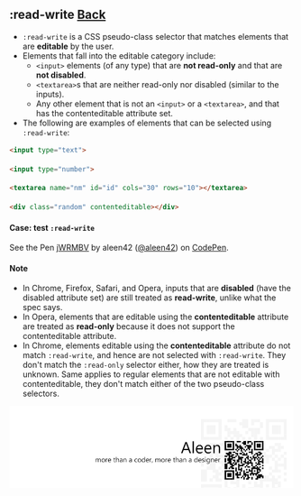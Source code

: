 ## :read-write [**Back**](./../pseudoClass.md)

- `:read-write` is a CSS pseudo-class selector that matches elements that are **editable** by the user.
- Elements that fall into the editable category include:
    - `<input>` elements (of any type) that are **not read-only** and that are **not disabled**.
    - `<textarea>`s that are neither read-only nor disabled (similar to the inputs).
    - Any other element that is not an `<input>` or a `<textarea>`, and that has the contenteditable attribute set.
- The following are examples of elements that can be selected using `:read-write`:

```html
<input type="text">

<input type="number">

<textarea name="nm" id="id" cols="30" rows="10"></textarea>

<div class="random" contenteditable></div>
```

#### Case: test `:read-write`

<p data-height="266" data-theme-id="21735" data-slug-hash="jWRMBV" data-default-tab="result" data-user="aleen42" class='codepen'>See the Pen <a href='http://codepen.io/aleen42/pen/jWRMBV/'>jWRMBV</a> by aleen42 (<a href='http://codepen.io/aleen42'>@aleen42</a>) on <a href='http://codepen.io'>CodePen</a>.</p>
<script async src="//assets.codepen.io/assets/embed/ei.js"></script>
 
#### Note

- In Chrome, Firefox, Safari, and Opera, inputs that are **disabled** (have the disabled attribute set) are still treated as **read-write**, unlike what the spec says.
- In Opera, elements that are editable using the **contenteditable** attribute are treated as **read-only** because it does not support the contenteditable attribute.
- In Chrome, elements editable using the **contenteditable** attribute do not match `:read-write`, and hence are not selected with `:read-write`. They don't match the `:read-only` selector either, how they are treated is unknown. Same applies to regular elements that are not editable with contenteditable, they don't match either of the two pseudo-class selectors.

<a href="http://aleen42.github.io/" target="_blank" ><img src="./../../../pic/tail.gif"></a>